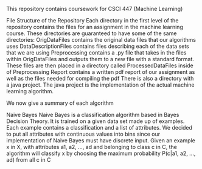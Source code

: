 This repository contains coursework for CSCI 447 (Machine Learning)

File Structure of the Repository
Each directory in the first level of the repository contains the files for an assignment in the machine learning course.
These directories are guaranteed to have some of the same directories:
OrigDataFiles contains the original data files that our algorithms uses
DataDescriptionFiles contains files describing each of the data sets that we are using
Preprocessing contains a .py file that takes in the files within OrigDataFiles and outputs them to a new file with a standard format. These files are then placed in a directory called ProcessedDataFiles inside of Preprocessing
Report contains a written pdf report of our assignment as well as the files needed for compiling the pdf
There is also a directory with a java project. The java project is the implementation of the actual machine learning algorithm.

We now give a summary of each algorithm

Naive Bayes
Naive Bayes is a classification algorithm based in Bayes Decision Theory. It is trained on a given data set made up of examples. Each example contains a classification and a list of attributes. We decided to put all attributes with continuous values into bins since our implementation of Naive Bayes must have discrete input.
Given an example x in X, with attributes a1, a2, ..., ad and belonging to class c in C, the algorithm will classify x by choosing the maximum probability P(c|a1, a2, ..., ad) from all c in C
